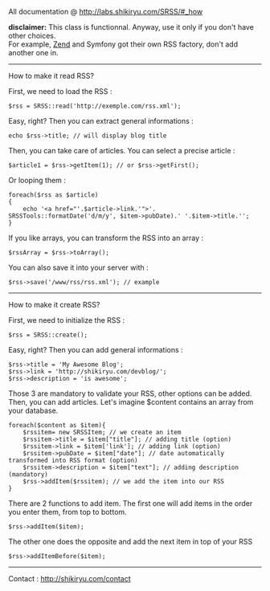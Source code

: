 All documentation @ http://labs.shikiryu.com/SRSS/#_how

**disclaimer:**
This class is functionnal. Anyway, use it only if you don't have other choices.  
For example, [Zend](http://framework.zend.com/manual/current/en/modules/zend.feed.introduction.html) and Symfony got their own RSS factory, don't add another one in.

----------------------------------

How to make it read RSS?

First, we need to load the RSS :

    $rss = SRSS::read('http://exemple.com/rss.xml');

Easy, right? Then you can extract general informations :

    echo $rss->title; // will display blog title

Then, you can take care of articles. You can select a precise article :

    $article1 = $rss->getItem(1); // or $rss->getFirst();

Or looping them :

    foreach($rss as $article)
    {
        echo '<a href="'.$article->link.'">'. SRSSTools::formatDate('d/m/y', $item->pubDate).' '.$item->title.'';
    }

If you like arrays, you can transform the RSS into an array :

    $rssArray = $rss->toArray();

You can also save it into your server with :

    $rss->save('/www/rss/rss.xml'); // example
	
----------------------------------

How to make it create RSS?

First, we need to initialize the RSS :

    $rss = SRSS::create();

Easy, right? Then you can add general informations :

    $rss->title = 'My Awesome Blog';
    $rss->link = 'http://shikiryu.com/devblog/';
    $rss->description = 'is awesome';

Those 3 are mandatory to validate your RSS, other options can be added.
Then, you can add articles. Let's imagine $content contains an array from your database.

    foreach($content as $item){
        $rssitem= new SRSSItem; // we create an item
        $rssitem->title = $item["title"]; // adding title (option)
        $rssitem->link = $item['link']; // adding link (option)
        $rssitem->pubDate = $item["date"]; // date automatically transformed into RSS format (option)
        $rssitem->description = $item["text"]; // adding description (mandatory)
        $rss->addItem($rssitem); // we add the item into our RSS
    }

There are 2 functions to add item.
The first one will add items in the order you enter them, from top to bottom.

    $rss->addItem($item);

The other one does the opposite and add the next item in top of your RSS

    $rss->addItemBefore($item);

----------------------------------

Contact :
http://shikiryu.com/contact
